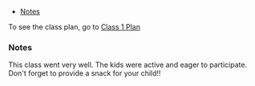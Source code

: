 * [Notes](#notes)

To see the class plan, go to [Class 1 Plan](../jc_001-new.html)

### Notes

This class went very well. The kids were active and eager to participate. Don't forget to provide a snack for your child!!
